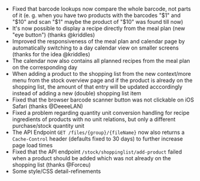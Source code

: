 - Fixed that barcode lookups now compare the whole barcode, not parts of it (e. g. when you have two products with the barcodes "$1" and "$10" and scan "$1" maybe the product of "$10" was found till now)
- It's now possible to display a recipe directly from the meal plan (new "eye button") (thanks @kriddles)
- Improved the responsiveness of the meal plan and calendar page by automatically switching to a day calendar view on smaller screens (thanks for the idea @kriddles)
- The calendar now also contains all planned recipes from the meal plan on the corresponding day
- When adding a product to the shopping list from the new context/more menu from the stock overview page and if the product is already on the shopping list, the amount of that entry will be updated acccordingly instead of adding a new (double) shopping list item
- Fixed that the browser barcode scanner button was not clickable on iOS Safari (thanks @DeeeeLAN)
- Fixed a problem regarding quantity unit conversion handling for recipe ingredients of products with no unit relations, but only a different purchase/stock quantity unit
- The API Endpoint `GET /files/{group}/{fileName}` now also returns a `Cache-Control` header (defaults fixed to 30 days) to further increase page load times
- Fixed that the API endpoint `/stock/shoppinglist/add-product` failed when a product should be added which was not already on the shopping list (thanks @Forceu)
- Some style/CSS detail-refinements
